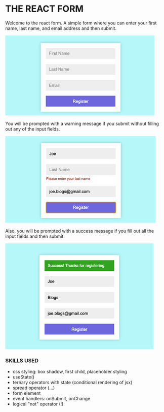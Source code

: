 # THE REACT FORM
Welcome to the react form. A simple form where you can enter your first name, last name, and email address and then submit.

![cover image](images/coverImage.jpg)

You will be prompted with a warning message if you submit without filling out any of the input fields.

![warning prompt image](images/warningMessage.jpg)

Also, you will be prompted with a success message if you fill out all the input fields and then submit.

![success prompt image](images/successMessage.jpg)

### SKILLS USED
- css styling: box shadow, first child, placeholder styling
- useState()
- ternary operators with state (conditional rendering of jsx)
- spread operator (...)
- form element
- event handlers: onSubmit, onChange
- logical "not" operator (!)


